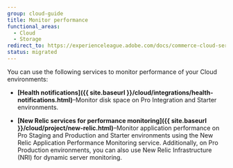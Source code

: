 ```yaml
---
group: cloud-guide
title: Monitor performance
functional_areas:
  - Cloud
  - Storage
redirect_to: https://experienceleague.adobe.com/docs/commerce-cloud-service/user-guide/monitor/performance.html
status: migrated
---
```


You can use the following services to monitor performance of your Cloud environments:

-  **[Health notifications]({{ site.baseurl }}/cloud/integrations/health-notifications.html)**–Monitor disk space on Pro Integration and Starter environments.

-  **[New Relic services for performance monitoring]({{ site.baseurl }}/cloud/project/new-relic.html)**–Monitor application performance on Pro Staging and Production and Starter environments using the New Relic Application Performance Monitoring service. Additionally, on Pro Production environments, you can also use New Relic Infrastructure (NRI) for dynamic server monitoring.